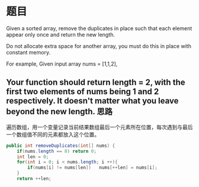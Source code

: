 题目
===
Given a sorted array, remove the duplicates in place such that each element appear only once and return the new length.

Do not allocate extra space for another array, you must do this in place with constant memory.

For example,
Given input array nums = [1,1,2],

Your function should return length = 2, with the first two elements of nums being 1 and 2 respectively. It doesn't matter what you leave beyond the new length.
思路
---
遍历数组，用一个变量记录当前结果数组最后一个元素所在位置，每次遇到与最后一个数组值不同的元素都放入这个位置。
```java
public int removeDuplicates(int[] nums) {
	if(nums.length == 0) return 0;
	int len = 0;
	for(int i = 0; i < nums.length; i ++){
		if(nums[i] != nums[len])   nums[++len] = nums[i];
	}
	return ++len;